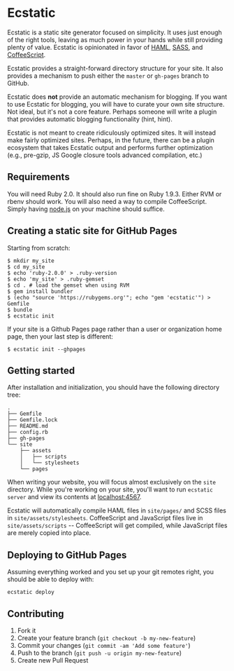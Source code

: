 # Ecstatic

Ecstatic is a static site generator focused on simplicity. It uses just enough of the right tools, leaving as much power in your hands while still providing plenty of value. Ecstatic is opinionated in favor of [HAML](http://haml.info/), [SASS](http://sass-lang.com/), and [CoffeeScript](http://coffeescript.org/).

Ecstatic provides a straight-forward directory structure for your site<!-- and concatenates scripts and stylesheets-->. It also provides a mechanism to push either the `master` or `gh-pages` branch to GitHub.

Ecstatic does **not** provide an automatic mechanism for blogging. If you want to use Ecstatic for blogging, you will have to curate your own site structure. Not ideal, but it's not a core feature. Perhaps someone will write a plugin that provides automatic blogging functionality (hint, hint).

Ecstatic is not meant to create ridiculously optimized sites. It will instead make fairly optimized sites. Perhaps, in the future, there can be a plugin ecosystem that takes Ecstatic output and performs further optimization (e.g., pre-gzip, JS Google closure tools advanced compilation, etc.)

## Requirements

You will need Ruby 2.0. It should also run fine on Ruby 1.9.3. Either RVM or rbenv should work. You will also need a way to compile CoffeeScript. Simply having [node.js](http://nodejs.org/) on your machine should suffice.

## Creating a static site for GitHub Pages

Starting from scratch:

    $ mkdir my_site
    $ cd my_site
    $ echo 'ruby-2.0.0' > .ruby-version
    $ echo 'my_site' > .ruby-gemset
    $ cd . # load the gemset when using RVM
    $ gem install bundler
    $ (echo "source 'https://rubygems.org'"; echo "gem 'ecstatic'") > Gemfile
    $ bundle
    $ ecstatic init

If your site is a Github Pages page rather than a user or organization home page, then your last step is different:

    $ ecstatic init --ghpages

## Getting started

After installation and initialization, you should have the following directory tree:

```
.
├── Gemfile
├── Gemfile.lock
├── README.md
├── config.rb
├── gh-pages
└── site
    ├── assets
    │   ├── scripts
    │   └── stylesheets
    └── pages
```

When writing your website, you will focus almost exclusively on the `site` directory. While you're working on your site, you'll want to run `ecstatic server` and view its contents at [localhost:4567](http://localhost:4567).

Ecstatic will automatically compile HAML files in `site/pages/` and SCSS files in `site/assets/stylesheets`. CoffeeScript and JavaScript files live in `site/assets/scripts` -- CoffeeScript will get compiled, while JavaScript files are merely copied into place.

## Deploying to GitHub Pages

Assuming everything worked and you set up your git remotes right, you should be able to deploy with:

```
ecstatic deploy
```

## Contributing

1. Fork it
2. Create your feature branch (`git checkout -b my-new-feature`)
3. Commit your changes (`git commit -am 'Add some feature'`)
4. Push to the branch (`git push -u origin my-new-feature`)
5. Create new Pull Request
